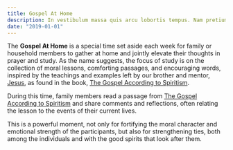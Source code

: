 ```yaml
---
title: Gospel At Home
description: In vestibulum massa quis arcu lobortis tempus. Nam pretium arcu in odio vulputate luctus.
date: "2019-01-01"
---
```


The **Gospel At Home** is a special time set aside each week for family or household members to gather at home and jointly elevate their thoughts in prayer and study. As the name suggests, the focus of study is on the collection of moral lessons, comforting passages, and encouraging words, inspired by the teachings and examples left by our brother and mentor, [Jesus](/about/jesus), as found in the book, [The Gospel According to Spiritism](/books/allan-kardec/gospel-according-spiritism).

During this time, family members read a passage from  [The Gospel According to Spiritism](/books/allan-kardec/gospel-according-spiritism) and share comments and reflections, often relating the lesson to the events of their current lives.	      	

This is a powerful moment, not only for fortifying the moral character and emotional strength of the participants, but also for strengthening ties, both among the individuals and with the good spirits that look after them.



